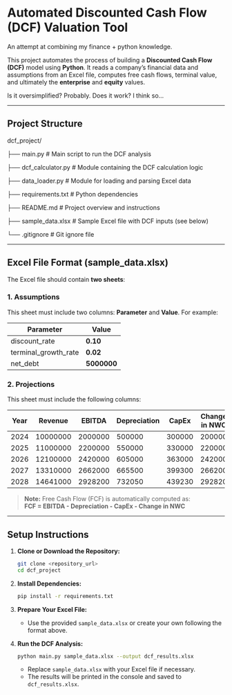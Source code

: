 # Automated Discounted Cash Flow (DCF) Valuation Tool
An attempt at combining my finance + python knowledge. 

This project automates the process of building a **Discounted Cash Flow (DCF)** model using **Python**. It reads a company’s financial data and assumptions from an Excel file, computes free cash flows, terminal value, and ultimately the **enterprise** and **equity** values.

Is it oversimplified? Probably. Does it work? I think so...

---

## **Project Structure**

dcf_project/

├── main.py               # Main script to run the DCF analysis

├── dcf_calculator.py     # Module containing the DCF calculation logic

├── data_loader.py        # Module for loading and parsing Excel data

├── requirements.txt      # Python dependencies

├── README.md             # Project overview and instructions

├── sample_data.xlsx      # Sample Excel file with DCF inputs (see below)

└── .gitignore            # Git ignore file

---

## **Excel File Format (sample_data.xlsx)**

The Excel file should contain **two sheets**:

### **1. Assumptions**

This sheet must include two columns: **Parameter** and **Value**. For example:

| Parameter             | Value    |
|-----------------------|----------|
| discount_rate         | **0.10** |
| terminal_growth_rate  | **0.02** |
| net_debt              | **5000000** |

### **2. Projections**

This sheet must include the following columns:

| Year | Revenue  | EBITDA  | Depreciation | CapEx  | Change in NWC |
|------|----------|---------|--------------|--------|---------------|
| 2024 | 10000000 | 2000000 | 500000       | 300000 | 200000        |
| 2025 | 11000000 | 2200000 | 550000       | 330000 | 220000        |
| 2026 | 12100000 | 2420000 | 605000       | 363000 | 242000        |
| 2027 | 13310000 | 2662000 | 665500       | 399300 | 266200        |
| 2028 | 14641000 | 2928200 | 732050       | 439230 | 292820        |

> **Note:** Free Cash Flow (FCF) is automatically computed as:  
> **FCF = EBITDA - Depreciation - CapEx - Change in NWC**

---

## **Setup Instructions**

1. **Clone or Download the Repository:**
   ```bash
   git clone <repository_url>
   cd dcf_project

2. **Install Dependencies:**
   ```bash
   pip install -r requirements.txt
   ```

3. **Prepare Your Excel File:**
   - Use the provided `sample_data.xlsx` or create your own following the format above.

4. **Run the DCF Analysis:**
   ```bash
   python main.py sample_data.xlsx --output dcf_results.xlsx
   ```
   - Replace `sample_data.xlsx` with your Excel file if necessary.
   - The results will be printed in the console and saved to `dcf_results.xlsx`.
